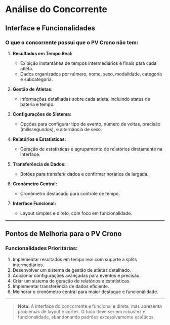 # Análise do Concorrente

## Interface e Funcionalidades

### **O que o concorrente possui que o PV Crono não tem:**

1. **Resultados em Tempo Real:**
   - Exibição instantânea de tempos intermediários e finais para cada atleta.
   - Dados organizados por número, nome, sexo, modalidade, categoria e subcategoria.

2. **Gestão de Atletas:**
   - Informações detalhadas sobre cada atleta, incluindo status de bateria e tempo.

3. **Configurações do Sistema:**
   - Opções para configurar tipo de evento, número de voltas, precisão (milissegundos), e alternância de sexo.

4. **Relatórios e Estatísticas:**
   - Geração de estatísticas e agrupamento de relatórios diretamente na interface.

5. **Transferência de Dados:**
   - Botões para transferir dados e confirmar horários de largada.

6. **Cronômetro Central:**
   - Cronômetro destacado para controle de tempo.

7. **Interface Funcional:**
   - Layout simples e direto, com foco em funcionalidade.

---

## Pontos de Melhoria para o PV Crono

### **Funcionalidades Prioritárias:**

1. Implementar resultados em tempo real com suporte a splits intermediários.
2. Desenvolver um sistema de gestão de atletas detalhado.
3. Adicionar configurações avançadas para eventos e precisão.
4. Criar um sistema de geração de relatórios e estatísticas.
5. Implementar transferência de dados eficiente.
6. Melhorar o cronômetro central para maior destaque e funcionalidade.

---

> **Nota:** A interface do concorrente é funcional e direta, mas apresenta problemas de layout e cortes. O foco deve ser em robustez e funcionalidade, abandonando padrões excessivamente estéticos.
